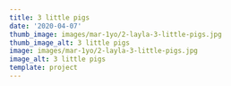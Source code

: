 ```yaml
---
title: 3 little pigs
date: '2020-04-07'
thumb_image: images/mar-1yo/2-layla-3-little-pigs.jpg
thumb_image_alt: 3 little pigs
image: images/mar-1yo/2-layla-3-little-pigs.jpg
image_alt: 3 little pigs
template: project
---
```

